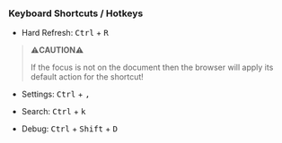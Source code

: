 ### Keyboard Shortcuts / Hotkeys

* Hard Refresh: <kbd>Ctrl</kbd> + <kbd>R</kbd>

> ⚠️**CAUTION**⚠️
>
> If the focus is not on the document then the browser will apply its default action for the shortcut!

* Settings: <kbd>Ctrl</kbd> + <kbd>,</kbd>

* Search: <kbd>Ctrl</kbd> + <kbd>k</kbd>

* Debug: <kbd>Ctrl</kbd> + <kbd>Shift</kbd> + <kbd>D</kbd>